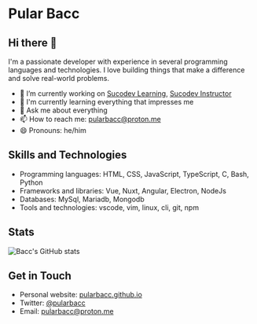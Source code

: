 # Pular Bacc

## Hi there 👋

I'm a passionate developer with experience in several programming languages and technologies. I love building things that make a difference and solve real-world problems.

- 🔭 I’m currently working on [Sucodev Learning](https://learning.su-co-dev.com), [Sucodev Instructor](https://instructor.su-co-dev.com)
- 🌱 I'm currently learning everything that impresses me
- 💬 Ask me about everything
- 📫 How to reach me: pularbacc@proton.me
- 😄 Pronouns: he/him

## Skills and Technologies

- Programming languages: HTML, CSS, JavaScript, TypeScript, C, Bash, Python
- Frameworks and libraries: Vue, Nuxt, Angular, Electron, NodeJs
- Databases: MySql, Mariadb, Mongodb
- Tools and technologies: vscode, vim, linux, cli, git, npm

<!--
## Open Source Contributions

Here are some of my notable open source contributions:

- [Project name](https://github.com/<username>/<project name>): [brief description of contribution]
- [Project name](https://github.com/<username>/<project name>): [brief description of contribution]
-->

## Stats

![Bacc's GitHub stats](https://github-readme-stats.vercel.app/api?username=pularbacc&show_icons=true&count_private=true&theme=dark)

## Get in Touch

- Personal website: [pularbacc.github.io](https://pularbacc.github.io)
- Twitter: [@pularbacc](https://twitter.com/pularbacc)
- Email: pularbacc@proton.me
